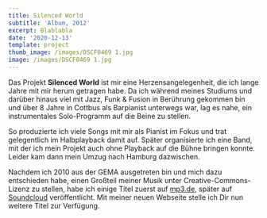 ```yaml
---
title: Silenced World
subtitle: 'Album, 2012'
excerpt: Blablabla
date: '2020-12-13'
template: project
thumb_image: /images/DSCF0469 1.jpg
image: /images/DSCF0469 1.jpg
---
```

Das Projekt **Silenced World** ist mir eine Herzensangelegenheit, die ich lange Jahre mit mir herum getragen habe. Da ich während meines Studiums und darüber hinaus viel mit Jazz, Funk & Fusion in Berührung gekommen bin und über 8 Jahre in Cottbus als Barpianist unterwegs war, lag es nahe, ein instrumentales Solo-Programm auf die Beine zu stellen.

So produzierte ich viele Songs mit mir als Pianist im Fokus und trat gelegentlich im Halbplayback damit auf. Später organisierte ich eine Band, mit der ich mein Projekt auch ohne Playback auf die Bühne bringen konnte. Leider kam dann mein Umzug nach Hamburg dazwischen.

Nachdem ich 2010 aus der GEMA ausgetreten bin und mich dazu entschieden habe, einen Großteil meiner Musik unter Creative-Commons-Lizenz zu stellen, habe ich einige Titel zuerst auf [mp3.de](#), später auf [Soundcloud](#) veröffentlicht. Mit meiner neuen Webseite stelle ich Dir nun weitere Titel zur Verfügung.